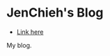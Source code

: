 # JenChieh's Blog #

* <a href="http://www.jcs-profile.com:4001">Link here</a>

My blog. <br/><br/>
